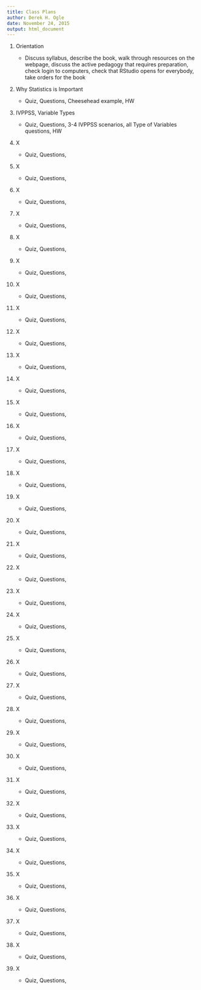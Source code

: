 ```yaml
---
title: Class Plans
author: Derek H. Ogle
date: November 24, 2015
output: html_document
---
```


1. Orientation
    * Discuss syllabus, describe the book, walk through resources on the webpage, discuss the active pedagogy that requires preparation, check login to computers, check that RStudio opens for everybody, take orders for the book

1. Why Statistics is Important
    * Quiz, Questions, Cheesehead example, HW

1. IVPPSS, Variable Types
    * Quiz, Questions, 3-4 IVPPSS scenarios, all Type of Variables questions, HW

1. X
    * Quiz, Questions, 

1. X
    * Quiz, Questions, 

1. X
    * Quiz, Questions, 

1. X
    * Quiz, Questions, 

1. X
    * Quiz, Questions, 

1. X
    * Quiz, Questions, 

1. X
    * Quiz, Questions, 

1. X
    * Quiz, Questions, 

1. X
    * Quiz, Questions, 

1. X
    * Quiz, Questions, 

1. X
    * Quiz, Questions, 

1. X
    * Quiz, Questions, 

1. X
    * Quiz, Questions, 

1. X
    * Quiz, Questions, 

1. X
    * Quiz, Questions, 

1. X
    * Quiz, Questions, 

1. X
    * Quiz, Questions, 

1. X
    * Quiz, Questions, 

1. X
    * Quiz, Questions, 

1. X
    * Quiz, Questions, 

1. X
    * Quiz, Questions, 

1. X
    * Quiz, Questions, 

1. X
    * Quiz, Questions, 

1. X
    * Quiz, Questions, 

1. X
    * Quiz, Questions, 

1. X
    * Quiz, Questions, 

1. X
    * Quiz, Questions, 

1. X
    * Quiz, Questions, 

1. X
    * Quiz, Questions, 

1. X
    * Quiz, Questions, 

1. X
    * Quiz, Questions, 

1. X
    * Quiz, Questions, 

1. X
    * Quiz, Questions, 

1. X
    * Quiz, Questions, 

1. X
    * Quiz, Questions, 

1. X
    * Quiz, Questions, 
